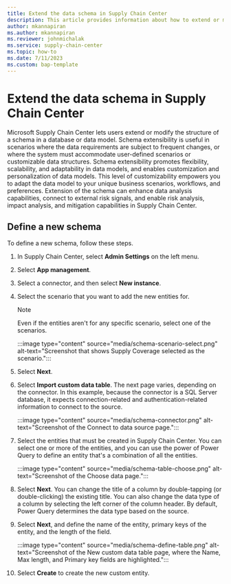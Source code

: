 ```yaml
---
title: Extend the data schema in Supply Chain Center
description: This article provides information about how to extend or modify the structure of a schema in a database or data model.
author: mkannapiran
ms.author: mkannapiran
ms.reviewer: johnmichalak
ms.service: supply-chain-center
ms.topic: how-to
ms.date: 7/11/2023
ms.custom: bap-template
---
```


# Extend the data schema in Supply Chain Center

Microsoft Supply Chain Center lets users extend or modify the structure of a schema in a database or data model. Schema extensibility is useful in scenarios where the data requirements are subject to frequent changes, or where the system must accommodate user-defined scenarios or customizable data structures. Schema extensibility promotes flexibility, scalability, and adaptability in data models, and enables customization and personalization of data models. This level of customizability empowers you to adapt the data model to your unique business scenarios, workflows, and preferences. Extension of the schema can enhance data analysis capabilities, connect to external risk signals, and enable risk analysis, impact analysis, and mitigation capabilities in Supply Chain Center.

## Define a new schema

To define a new schema, follow these steps.

1. In Supply Chain Center, select **Admin Settings** on the left menu.
1. Select **App management**.
1. Select a connector, and then select **New instance**.
1. Select the scenario that you want to add the new entities for.

    > [!NOTE]
    > Even if the entities aren't for any specific scenario, select one of the scenarios.

    :::image type="content" source="media/schema-scenario-select.png" alt-text="Screenshot that shows Supply Coverage selected as the scenario.":::

1. Select **Next**.
1. Select **Import custom data table**. The next page varies, depending on the connector. In this example, because the connector is a SQL Server database, it expects connection-related and authentication-related information to connect to the source.

    :::image type="content" source="media/schema-connector.png" alt-text="Screenshot of the Connect to data source page.":::

1. Select the entities that must be created in Supply Chain Center. You can select one or more of the entities, and you can use the power of Power Query to define an entity that's a combination of all the entities.

    :::image type="content" source="media/schema-table-choose.png" alt-text="Screenshot of the Choose data page.":::

1. Select **Next**. You can change the title of a column by double-tapping (or double-clicking) the existing title. You can also change the data type of a column by selecting the left corner of the column header. By default, Power Query determines the data type based on the source.
1. Select **Next**, and define the name of the entity, primary keys of the entity, and the length of the field.

    :::image type="content" source="media/schema-define-table.png" alt-text="Screenshot of the New custom data table page, where the Name, Max length, and Primary key fields are highlighted.":::

1. Select **Create** to create the new custom entity.

